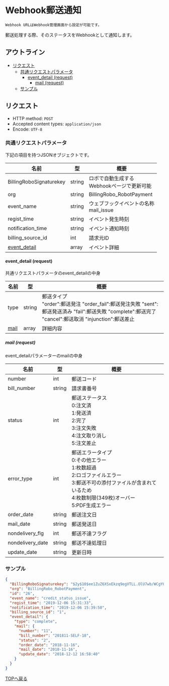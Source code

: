 # Webhook郵送通知

`Webhook URLはWebhook管理画面から設定が可能です。`

郵送処理する際、そのステータスをWebhookとして通知します。

## アウトライン

- [リクエスト](#リクエスト)
  - [共通リクエストパラメータ](#共通リクエストパラメータ)
    - [event_detail (request)](#event_detail-request)
      - [mail (request)](#mail-request)
  - [サンプル](#サンプル)

## リクエスト
- HTTP method: `POST`
- Accepted content types: `application/json`
- Encode: `UTF-8`

### 共通リクエストパラメータ

下記の項目を持つJSONオブジェクトです。

| 名前                                  | 型        | 概要                                              |
|-------------------------------------- | --------- | ------------------------------------------------- |
| BillingRoboSignaturekey               | string    | ロボで自動生成する <br> Webhookページで更新可能   |
| org                                   | string    | BillingRobo_RobotPayment                          |
| event_name                            | string    | ウェブフックイベントの名称 <br> mail_issue        |
| regist_time                           | string    | イベント発生時刻                                  |
| notification_time                     | string    | イベント通知時刻                                  |
| billing_source_id                     | int       | 請求元ID                                          |
| [event_detail](#event_detail-request) | array     | イベント詳細                                      |


#### event_detail (request)

共通リクエストパラメータのevent_detailの中身

| 名前                  | 型        |  概要                                             |
| --------------------- | --------- | ------------------------------------------------- |
| type                  | string    | 郵送タイプ <br> "order":郵送発注 "order_fail":郵送発注失敗 "sent":郵送発送済み "fail":郵送失敗 "complete":郵送完了 "cancel":郵送取消 "injunction":郵送差止 |
| [mail](#mail-request) | array     | 詳細内容                                          |

##### mail (request)
event_detailパラメーターのmailの中身

| 名前                  | 型        | 概要                                                                                                                   |
| --------------------- | --------- |----------------------------------------------------------------------------------------------------------------------|
| number                | int       | 郵送コード                                                                                                                |
| bill_number           | string    | 請求書番号                                                                                                                |
| status                | int       | 郵送ステータス<br> 0:注文済 <br> 1:発送済 <br> 2:完了 <br> 3:注文失敗 <br> 4:注文取り消し <br> 5:注文差止                                         |
| error_type            | int       | 郵送エラータイプ<br> 0:その他エラー <br> 1:枚数超過 <br> 2:ロゴファイルエラー <br> 3:郵送不可の添付ファイルが含まれているため <br> 4:枚数制限(349枚)オーバー <br> 5:PDF生成エラー |
| order_date            | string    | 郵送注文日                                                                                                                |
| mail_date             | string    | 郵送発送日                                                                                                                |
| nondelivery_flg       | int       | 郵送不達フラグ                                                                                                              |
| nondelivery_date      | string    | 郵送不達処理日                                                                                                              |
| update_date           | string    | 更新日時                                                                                                                 |

### サンプル
```json
{
  "BillingRoboSignaturekey": "$2y$10$ee1ZuZ6XSxEkzq9egVTLL.OlU7wb/WCgY0ORQyCZpfiDnhoPH2rXu",
  "org": "BillingRobo_RobotPayment",
  "id": "26",
  "event_name": "credit_status_issue",
  "regist_time": "2019-12-06 15:31:33",
  "notification_time": "2019-12-06 15:39:50",
  "billing_source_id": "1",
  "event_detail": {
    "type": "complete",
    "mail": {
      "number": "11",
      "bill_number": "201811-SELF-18",
      "status": "2",
      "order_date": "2018-11-16",
      "mail_date": "2018-11-16",
      "update_date": "2018-12-12 16:58:40"
    }
  }
}
```
[TOPへ戻る](../index.md)